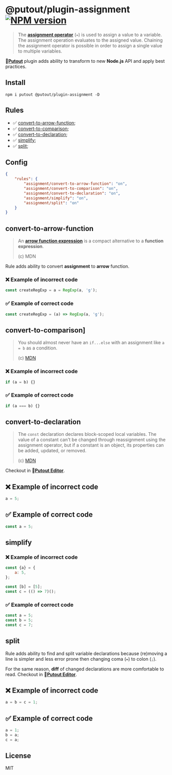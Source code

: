# @putout/plugin-assignment [![NPM version][NPMIMGURL]][NPMURL]

[NPMIMGURL]: https://img.shields.io/npm/v/@putout/plugin-assignment.svg?style=flat&longCache=true
[NPMURL]: https://npmjs.org/package/@putout/plugin-assignment "npm"

> The [**assignment operator**](https://developer.mozilla.org/en-US/docs/Web/JavaScript/Reference/Operators/Assignment) (`=`) is used to assign a value to a variable. The assignment operation evaluates to the assigned value. Chaining the assignment operator is possible in order to assign a single value to multiple variables.

🐊[**Putout**](https://github.com/coderaiser/putout) plugin adds ability to transform to new **Node.js** API and apply best practices.

## Install

```
npm i putout @putout/plugin-assignment -D
```

## Rules

- ✅ [convert-to-arrow-function](#convert-to-arrow-function);
- ✅ [convert-to-comparison](#convert-to-comparison);
- ✅ [convert-to-declaration](#convert-to-declaration);
- ✅ [simplify](#simplify);
- ✅ [split](#split);

## Config

```json
{
    "rules": {
        "assignment/convert-to-arrow-function": "on",
        "assignment/convert-to-comparison": "on",
        "assignment/convert-to-declaration": "on",
        "assignment/simplify": "on",
        "assignment/split": "on"
    }
}
```

## convert-to-arrow-function

> An [**arrow function expression**](https://developer.mozilla.org/en-US/docs/Web/JavaScript/Reference/Functions/Arrow_functions) is a compact alternative to a **function expression**.
>
> (c) MDN

Rule adds ability to convert **assignment** to **arrow** function.

### ❌ Example of incorrect code

```js
const createRegExp = a = RegExp(a, 'g');
```

### ✅ Example of correct code

```js
const createRegExp = (a) => RegExp(a, 'g');
```

## convert-to-comparison]

> You should almost never have an `if...else` with an assignment like `a = b` as a condition.
>
> (c) [MDN](https://developer.mozilla.org/en-US/docs/Web/JavaScript/Reference/Statements/if...else)

### ❌ Example of incorrect code

```js
if (a = b) {}
```

### ✅ Example of correct code

```js
if (a === b) {}
```

## convert-to-declaration

> The `const` declaration declares block-scoped local variables. The value of a constant can't be changed through reassignment using the assignment operator, but if a constant is an object, its properties can be added, updated, or removed.
>
> (c) [MDN](https://developer.mozilla.org/en-US/docs/Web/JavaScript/Reference/Statements/const)

Checkout in 🐊[**Putout Editor**](https://putout.cloudcmd.io/#/gist/857e6bdc83dc2ee947b2945f6600d417/34d1c3852d85225da7eabdf9b91c138b7533c60b).

## ❌ Example of incorrect code

```js
a = 5;
```

## ✅ Example of correct code

```js
const a = 5;
```

## simplify

### ❌ Example of incorrect code

```js
const {a} = {
    a: 5,
};

const [b] = [5];
const c = (() => 7)();
```

### ✅ Example of correct code

```js
const a = 5;
const b = 5;
const c = 7;
```

## split

Rule adds ability to find and split variable declarations because (re)moving a line is simpler and less error prone then changing coma (`=`) to colon (`;`).

For the same reason, **diff** of changed declarations are more comfortable to read. Checkout in 🐊[**Putout Editor**](https://putout.cloudcmd.io/#/gist/fee33133e2313c3a741193570e307a58/f8fae66c93acc546194df49fff2a5fc13de8434c).

## ❌ Example of incorrect code

```js
a = b = c = 1;
```

## ✅ Example of correct code

```js
a = 1;
b = a;
c = a;
```

## License

MIT
